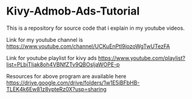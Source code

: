# Kivy-Admob-Ads-Tutorial
This is a repository for source code that i explain in my youtube videos.

Link for my youtube channel is   https://www.youtube.com/channel/UCKuEnPtl9iozoWgTwUTezFA

Link for youtube playlist for kivy ads  https://www.youtube.com/playlist?list=PLbjTljak8oh4VBNfZTv9QBOsljaWOPE-p

Resources for above program are available here  https://drive.google.com/drive/folders/1w1E5iBFbHB-TLEK4k6Ew81z8ypteRz0X?usp=sharing
